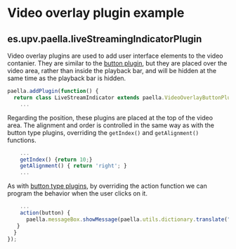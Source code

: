 ---
---


# Video overlay plugin example

## es.upv.paella.liveStreamingIndicatorPlugin

Video overlay plugins are used to add user interface elements to the video contanier. They are similar to the [button plugin](button_plugin.md), but they are placed over the video area, rather than inside the playback bar, and will be hidden at the same time as the playback bar is hidden.

```javascript
paella.addPlugin(function() {
  return class LiveStreamIndicator extends paella.VideoOverlayButtonPlugin {
    ...
```

Regarding the position, these plugins are placed at the top of the video area. The alignment and order is controlled in the same way as with the button type plugins, overriding the `getIndex()` and `getAlignment()` functions.

```javascript
    ...
    getIndex() {return 10;}
    getAlignment() { return 'right'; }
    ...
```

As with [button type plugins](button_plugin.md), by overriding the action function we can program the behavior when the user clicks on it.


```javascript
    ...
    action(button) {
      paella.messageBox.showMessage(paella.utils.dictionary.translate("Live streaming mode: This is a live video, so, some capabilities of the player are disabled"));
   }
  }
});
```

